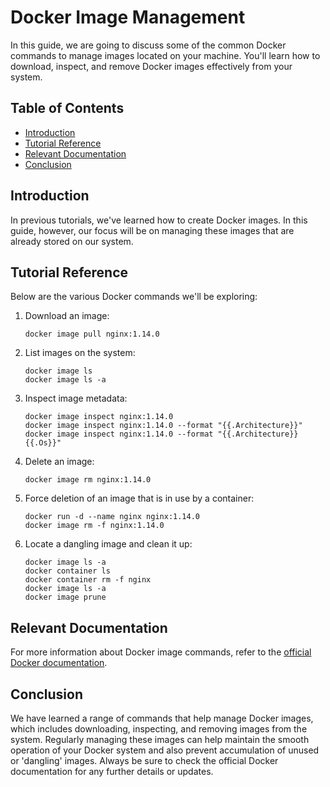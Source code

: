 # Docker Image Management

In this guide, we are going to discuss some of the common Docker commands to manage images located on your machine. You'll learn how to download, inspect, and remove Docker images effectively from your system.

## Table of Contents
- [Introduction](#introduction)
- [Tutorial Reference](#tutorial-reference)
- [Relevant Documentation](#relevant-documentation)
- [Conclusion](#conclusion)

## Introduction

In previous tutorials, we've learned how to create Docker images. In this guide, however, our focus will be on managing these images that are already stored on our system.

## Tutorial Reference

Below are the various Docker commands we'll be exploring:

1. Download an image:
    ```shell
    docker image pull nginx:1.14.0
    ```

2. List images on the system:
    ```shell
    docker image ls
    docker image ls -a
    ```

3. Inspect image metadata:
    ```shell
    docker image inspect nginx:1.14.0
    docker image inspect nginx:1.14.0 --format "{{.Architecture}}"
    docker image inspect nginx:1.14.0 --format "{{.Architecture}} {{.Os}}"
    ```

4. Delete an image:
    ```shell
    docker image rm nginx:1.14.0
    ```

5. Force deletion of an image that is in use by a container:
    ```shell
    docker run -d --name nginx nginx:1.14.0
    docker image rm -f nginx:1.14.0
    ```

6. Locate a dangling image and clean it up:
    ```shell
    docker image ls -a
    docker container ls
    docker container rm -f nginx
    docker image ls -a
    docker image prune
    ```

## Relevant Documentation

For more information about Docker image commands, refer to the [official Docker documentation](https://docs.docker.com/engine/reference/commandline/image/).

## Conclusion

We have learned a range of commands that help manage Docker images, which includes downloading, inspecting, and removing images from the system. Regularly managing these images can help maintain the smooth operation of your Docker system and also prevent accumulation of unused or 'dangling' images. Always be sure to check the official Docker documentation for any further details or updates. 
